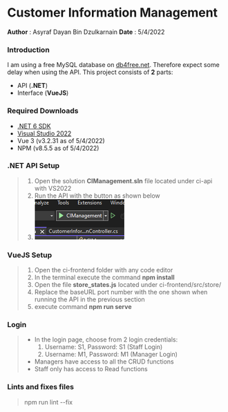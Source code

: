 # Customer Information Management
**Author**  : Asyraf Dayan Bin Dzulkarnain
**Date**    : 5/4/2022

### Introduction
I am using a free MySQL database on [db4free.net](https://www.db4free.net/). Therefore expect some delay when using the API.
This project consists of **2** parts:
- API (**.NET**)
- Interface (**VueJS**)

### Required Downloads
- [.NET 6 SDK](https://dotnet.microsoft.com/en-us/download/dotnet/6.0)
- [Visual Studio 2022](https://visualstudio.microsoft.com/vs/)
- Vue 3 (v3.2.31 as of 5/4/2022)
- NPM (v8.5.5 as of 5/4/2022)

### .NET API Setup
> 1. Open the solution **CIManagement.sln** file located under ci-api with VS2022
> 2. Run the API with the button as shown below
> 3. ![img1](assets/img1.png)

### VueJS Setup
> 1. Open the ci-frontend folder with any code editor
> 2. In the terminal execute the command **npm install**
> 3. Open the file **store_states.js** located under ci-frontend/src/store/
> 4. Replace the baseURL port number with the one shown when running the API in the previous section
> 5. execute command **npm run serve**

### Login
> - In the login page, choose from 2 login credentials:
>    1. Username: S1, Password: S1 (Staff Login)
>    2. Username: M1, Password: M1 (Manager Login)
> - Managers have access to all the CRUD functions
> - Staff only has access to Read functions

### Lints and fixes files
>npm run lint --fix
